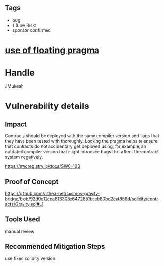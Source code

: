 ## Tags

- bug
- 1 (Low Risk)
- sponsor confirmed

# [use of floating pragma ](https://github.com/code-423n4/2021-08-gravitybridge-findings/issues/42) 

# Handle

JMukesh


# Vulnerability details

## Impact
Contracts should be deployed with the same compiler version and flags that they have been tested with thoroughly. Locking the pragma helps to ensure that contracts do not accidentally get deployed using, for example, an outdated compiler version that might introduce bugs that affect the contract system negatively.

https://swcregistry.io/docs/SWC-103

## Proof of Concept
https://github.com/althea-net/cosmos-gravity-bridge/blob/92d0e12cea813305e6472851beeb80bd2eaf858d/solidity/contracts/Gravity.sol#L1

## Tools Used
manual review

## Recommended Mitigation Steps
use fixed solidity version


